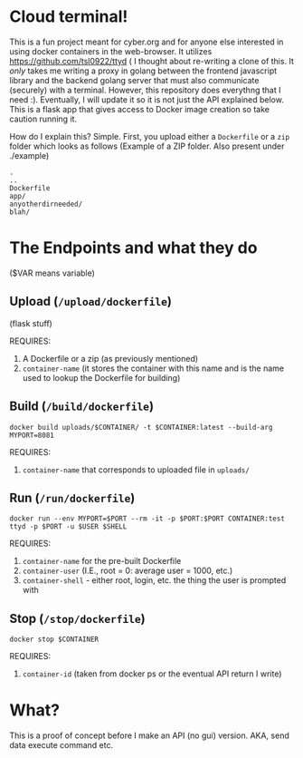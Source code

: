 # Cloud terminal!

This is a fun project meant for cyber.org and for anyone else interested in using docker containers in the web-browser. It utilizes https://github.com/tsl0922/ttyd ( I thought about re-writing a clone of this. It *only* takes me writing a proxy in golang between the frontend javascript library and the backend golang server that must also communicate (securely) with a terminal. However, this repository does everythng that I need :). Eventually, I will update it so it is not just the API explained below. This is a flask app that gives access to Docker image creation so take caution running it. 

How do I explain this? Simple. 
First, you upload either a `Dockerfile` or a `zip` folder which looks as follows
(Example of a ZIP folder. Also present under ./example)
```
.
..
Dockerfile
app/
anyotherdirneeded/
blah/
```


# The Endpoints and what they do
($VAR means variable)


## Upload (`/upload/dockerfile`)

(flask stuff)

REQUIRES:
1) A Dockerfile or a zip (as previously mentioned) 
2) `container-name` (it stores the container with this name and is the name used to lookup the Dockerfile for building) 

## Build (`/build/dockerfile`) 

`docker build uploads/$CONTAINER/ -t $CONTAINER:latest --build-arg MYPORT=8081`

REQUIRES:
1) `container-name` that corresponds to uploaded file in `uploads/`

## Run (`/run/dockerfile`)

`docker run --env MYPORT=$PORT --rm -it -p $PORT:$PORT CONTAINER:test ttyd -p $PORT -u $USER $SHELL`

REQUIRES:
1) `container-name` for the pre-built Dockerfile
2) `container-user` (I.E., root = 0: average user = 1000, etc.)
3) `container-shell` - either root, login, etc. the thing the user is prompted with


## Stop (`/stop/dockerfile`)

`docker stop $CONTAINER`

REQUIRES:
1) `container-id` (taken from docker ps or the eventual API return I write)

# What?

This is a proof of concept before I make an API (no gui) version. AKA, send data execute command etc.
